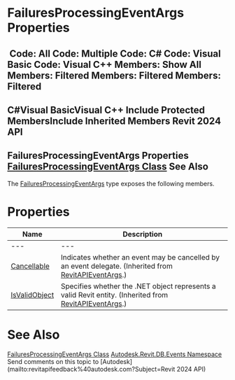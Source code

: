 # FailuresProcessingEventArgs Properties

﻿
 Code: All Code: Multiple Code: C# Code: Visual Basic Code: Visual C++  Members: Show All Members: Filtered Members: Filtered Members: Filtered   
---  
C#Visual BasicVisual C++
Include Protected MembersInclude Inherited Members
Revit 2024 API  
---  
FailuresProcessingEventArgs Properties  
[FailuresProcessingEventArgs Class](a35dc3de-c8a4-8af0-6a3c-706716e5f885.md "FailuresProcessingEventArgs Class") See Also  
---  
The [FailuresProcessingEventArgs](a35dc3de-c8a4-8af0-6a3c-706716e5f885.md "FailuresProcessingEventArgs Class") type exposes the following members.
# Properties
| Name | Description |
| --- | --- |
| --- | --- | --- |
| [Cancellable](a393138a-34b5-1724-aa69-92cef651482b.md "Cancellable Property") | Indicates whether an event may be cancelled by an event delegate.  (Inherited from [RevitAPIEventArgs](7c98499c-e345-cfda-ef89-48eccd3c9992.md "RevitAPIEventArgs Class").) |
| [IsValidObject](35c0066a-b3dc-9d37-c79e-c29f90713b2d.md "IsValidObject Property") | Specifies whether the .NET object represents a valid Revit entity.  (Inherited from [RevitAPIEventArgs](7c98499c-e345-cfda-ef89-48eccd3c9992.md "RevitAPIEventArgs Class").) |

# See Also
[FailuresProcessingEventArgs Class](a35dc3de-c8a4-8af0-6a3c-706716e5f885.md "FailuresProcessingEventArgs Class")
[Autodesk.Revit.DB.Events Namespace](b86712d6-83b3-e044-8016-f9881ecd3800.md "Autodesk.Revit.DB.Events Namespace")
Send comments on this topic to [Autodesk](mailto:revitapifeedback%40autodesk.com?Subject=Revit 2024 API)